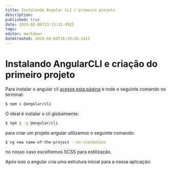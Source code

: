 ```yaml
---
title: Instalando Angular CLI / primeiro projeto
description: 
published: true
date: 2024-03-06T13:13:11.492Z
tags: 
editor: markdown
dateCreated: 2024-03-04T18:19:20.141Z
---
```


# Instalando AngularCLI e criação do primeiro projeto

Para instalar o angular cli [acesse esta página](https://www.npmjs.com/package/@angular/cli) e rode o seguinte comando no terminal:

```bash
$ npm i @angular/cli
```

O ideal é instalar o cli globalmente:

```bash
$ npm i -g @angular/cli
```

para criar um projeto angular utilizamos o seguinte comando:

```bash
$ ng new name-of-the-project --no-standalone
```

no nosso caso escolhemos SCSS para estilização.

Após isso o angular cria uma estrutura inicial para a nossa aplicação:


